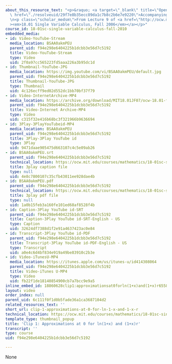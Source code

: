 ```yaml
---
about_this_resource_text: "<p>&raquo; <a target=\"_blank\" title=\"Open in a new window.\"\
  \ href=\"./resolveuid/29f7e8b35ecc89da1c7b8c2b6e7e9220\">Accompanying Notes (PDF)</a></p>\r\
  \n<p class=\"scholar_medsm\">From Lecture 9 of <a href=\"http://ocw.mit.edu/courses/mathematics/18-01-single-variable-calculus-fall-2006/video-lectures/\"\
  ><em>18.01 Single Variable Calculus, Fall 2006</em></a></p>"
course_id: 18-01sc-single-variable-calculus-fall-2010
embedded_media:
- id: Video-YouTube-Stream
  media_location: BSAA0akmPEU
  parent_uid: f94e298e6404225b1dcbb3e56d7c5192
  title: Video-YouTube-Stream
  type: Video
  uid: 2f0a97cc565223fd5aaa226a3b95dc1d
- id: Thumbnail-YouTube-JPG
  media_location: https://img.youtube.com/vi/BSAA0akmPEU/default.jpg
  parent_uid: f94e298e6404225b1dcbb3e56d7c5192
  title: Thumbnail-YouTube-JPG
  type: Thumbnail
  uid: 4c126ecff9ed02d552dc1bb70bf37f79
- id: Video-InternetArchive-MP4
  media_location: https://archive.org/download/MIT18.01JF07/ocw-18.01-f07-lec09_300k.mp4
  parent_uid: f94e298e6404225b1dcbb3e56d7c5192
  title: Video-Internet Archive-MP4
  type: Video
  uid: c315f32e416b68bc3f321966b9636694
- id: 3Play-3PlayYouTubeid-MP4
  media_location: BSAA0akmPEU
  parent_uid: f94e298e6404225b1dcbb3e56d7c5192
  title: 3Play-3Play YouTube id
  type: 3Play
  uid: 9471daae905475d663107c4c5e09ab26
- id: BSAA0akmPEU.srt
  parent_uid: f94e298e6404225b1dcbb3e56d7c5192
  technical_location: https://ocw.mit.edu/courses/mathematics/18-01sc-single-variable-calculus-fall-2010/unit-2-applications-of-differentiation/part-a-approximation-and-curve-sketching/session-23-linear-approximation/clip-1-approximations-at-0-for-ln-1-x-and-1-x-r/BSAA0akmPEU.srt
  title: 3play caption file
  type: null
  uid: 4e8c7800107c35cfb43011ee928dae4b
- id: BSAA0akmPEU.pdf
  parent_uid: f94e298e6404225b1dcbb3e56d7c5192
  technical_location: https://ocw.mit.edu/courses/mathematics/18-01sc-single-variable-calculus-fall-2010/unit-2-applications-of-differentiation/part-a-approximation-and-curve-sketching/session-23-linear-approximation/clip-1-approximations-at-0-for-ln-1-x-and-1-x-r/BSAA0akmPEU.pdf
  title: 3play pdf file
  type: null
  uid: 1a0b15feb3a160fe101ed68af8528f4b
- id: Caption-3Play YouTube id-SRT
  parent_uid: f94e298e6404225b1dcbb3e56d7c5192
  title: Caption-3Play YouTube id-SRT-English - US
  type: Caption
  uid: 32624df7388d1f2e91a4637423ac0e84
- id: Transcript-3Play YouTube id-PDF
  parent_uid: f94e298e6404225b1dcbb3e56d7c5192
  title: Transcript-3Play YouTube id-PDF-English - US
  type: Transcript
  uid: a0e4c6d4bf834e919a49be83910c2b3e
- id: Video-iTunesU-MP4
  media_location: https://itunes.apple.com/us/itunes-u/id414308064
  parent_uid: f94e298e6404225b1dcbb3e56d7c5192
  title: Video-iTunes U-MP4
  type: Video
  uid: fb22f1de18140854900cb7a7bcc9e9a5
inline_embed_id: 18860628clip1:approximationsat0forln(1+x)and(1+x)r65581766
layout: video
order_index: null
parent_uid: 6c111f0f1d0b5fade36a1ca3687104d2
related_resources_text: ''
short_url: clip-1-approximations-at-0-for-ln-1-x-and-1-x-r
technical_location: https://ocw.mit.edu/courses/mathematics/18-01sc-single-variable-calculus-fall-2010/unit-2-applications-of-differentiation/part-a-approximation-and-curve-sketching/session-23-linear-approximation/clip-1-approximations-at-0-for-ln-1-x-and-1-x-r
template_type: thumbnail_popup
title: 'Clip 1: Approximations at 0 for ln(1+x) and (1+x)r'
transcript: ''
type: course
uid: f94e298e6404225b1dcbb3e56d7c5192

---
```

None